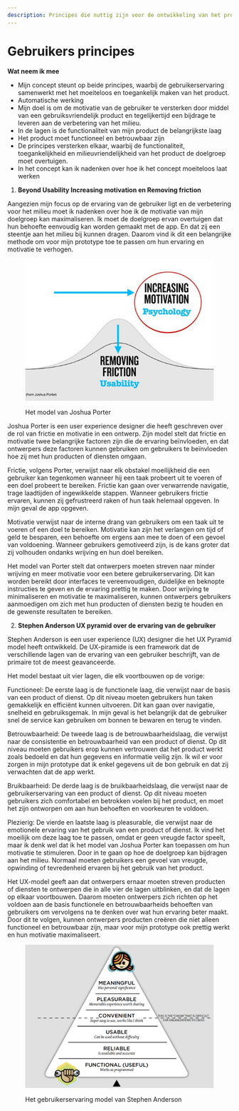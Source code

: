 ```yaml
---
description: Principes die nuttig zijn voor de ontwikkeling van het product
---
```


# Gebruikers principes

**Wat neem ik mee**

* Mijn concept steunt op beide principes, waarbij de gebruikerservaring samenwerkt met het moeiteloos en toegankelijk maken van het product.
* Automatische werking
* Mijn doel is om de motivatie van de gebruiker te versterken door middel van een gebruiksvriendelijk product en tegelijkertijd een bijdrage te leveren aan de verbetering van het milieu.
* In de lagen is de functionaliteit van mijn product de belangrijkste laag
* Het product moet functioneel en betrouwbaar zijn
* De principes versterken elkaar, waarbij de functionaliteit, toegankelijkheid en milieuvriendelijkheid van het product de doelgroep moet overtuigen.
* In het concept kan ik nadenken over hoe ik het concept moeiteloos laat werken

1. **Beyond Usability Increasing motivation en Removing friction**&#x20;

Aangezien mijn focus op de ervaring van de gebruiker ligt en de verbetering voor het milieu moet ik nadenken over hoe ik de motivatie van mijn doelgroep kan maximaliseren. Ik moet de doelgroep ervan overtuigen dat hun behoefte eenvoudig kan worden gemaakt met de app. En dat zij een steentje aan het milieu bij kunnen dragen. Daarom vind ik dit een belangrijke methode om voor mijn prototype toe te passen om hun ervaring en motivatie te verhogen.

<figure><img src="../.gitbook/assets/589e6fb9a1a927f620143f0df5b8feac.jpg" alt=""><figcaption><p>Het model van Joshua Porter</p></figcaption></figure>

Joshua Porter is een user experience designer die heeft geschreven over de rol van frictie en motivatie in een ontwerp. Zijn model stelt dat frictie en motivatie twee belangrijke factoren zijn die de ervaring beïnvloeden, en dat ontwerpers deze factoren kunnen gebruiken om gebruikers te beïnvloeden hoe zij met hun producten of diensten omgaan.

Frictie, volgens Porter, verwijst naar elk obstakel moeilijkheid die een gebruiker kan tegenkomen wanneer hij een taak probeert uit te voeren of een doel probeert te bereiken. Frictie kan gaan over verwarrende navigatie, trage laadtijden of ingewikkelde stappen. Wanneer gebruikers frictie ervaren, kunnen zij gefrustreerd raken of hun taak helemaal opgeven. In mijn geval de app opgeven.

Motivatie verwijst naar de interne drang van gebruikers om een taak uit te voeren of een doel te bereiken. Motivatie kan zijn het verlangen om tijd of geld te besparen, een behoefte om ergens aan mee te doen of een gevoel van voldoening. Wanneer gebruikers gemotiveerd zijn, is de kans groter dat zij volhouden ondanks wrijving en hun doel bereiken.

Het model van Porter stelt dat ontwerpers moeten streven naar minder wrijving en meer motivatie voor een betere gebruikerservaring. Dit kan worden bereikt door interfaces te vereenvoudigen, duidelijke en beknopte instructies te geven en de ervaring prettig te maken. Door wrijving te minimaliseren en motivatie te maximaliseren, kunnen ontwerpers gebruikers aanmoedigen om zich met hun producten of diensten bezig te houden en de gewenste resultaten te bereiken.&#x20;

2. **Stephen Anderson UX pyramid over de ervaring van de gebruiker**

Stephen Anderson is een user experience (UX) designer die het UX Pyramid model heeft ontwikkeld. De UX-piramide is een framework dat de verschillende lagen van de ervaring van een gebruiker beschrijft, van de primaire tot de meest geavanceerde.

Het model bestaat uit vier lagen, die elk voortbouwen op de vorige:

Functioneel: De eerste laag is de functionele laag, die verwijst naar de basis van een product of dienst. Op dit niveau moeten gebruikers hun taken gemakkelijk en efficiënt kunnen uitvoeren. Dit kan gaan over navigatie, snelheid en gebruiksgemak. In mijn geval is het belangrijk dat de gebruiker snel de service kan gebruiken om bonnen te bewaren en terug te vinden.&#x20;

Betrouwbaarheid: De tweede laag is de betrouwbaarheidslaag, die verwijst naar de consistentie en betrouwbaarheid van een product of dienst. Op dit niveau moeten gebruikers erop kunnen vertrouwen dat het product werkt zoals bedoeld en dat hun gegevens en informatie veilig zijn. Ik wil er voor zorgen in mijn prototype dat ik enkel gegevens uit de bon gebruik en dat zij verwachten dat de app werkt.&#x20;

Bruikbaarheid: De derde laag is de bruikbaarheidslaag, die verwijst naar de gebruikerservaring van een product of dienst. Op dit niveau moeten gebruikers zich comfortabel en betrokken voelen bij het product, en moet het zijn ontworpen om aan hun behoeften en voorkeuren te voldoen.

Plezierig: De vierde en laatste laag is pleasurable, die verwijst naar de emotionele ervaring van het gebruik van een product of dienst. Ik vind het moeilijk om deze laag toe te passen, omdat er geen vreugde factor speelt, maar ik denk wel dat ik het model van Joshua Porter kan toepassen om hun motivatie te stimuleren. Door in te gaan op hoe de doelgroep kan bijdragen aan het milieu. Normaal moeten gebruikers een gevoel van vreugde, opwinding of tevredenheid ervaren bij het gebruik van het product.&#x20;

Het UX-model geeft aan dat ontwerpers ernaar moeten streven producten of diensten te ontwerpen die in alle vier de lagen uitblinken, en dat de lagen op elkaar voortbouwen. Daarom moeten ontwerpers zich richten op het voldoen aan de basis functionele en betrouwbaarheids behoeften van gebruikers om vervolgens na te denken over wat hun ervaring beter maakt. Door dit te volgen, kunnen ontwerpers producten creëren die niet alleen functioneel en betrouwbaar zijn, maar voor mijn prototype ook prettig werkt en hun motivatie maximaliseert.

<figure><img src="../.gitbook/assets/UksEe.png" alt=""><figcaption><p>Het gebruikerservaring model van Stephen Anderson</p></figcaption></figure>
